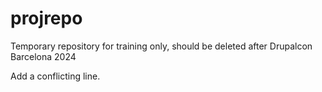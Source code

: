 # projrepo
Temporary repository for training only, should be deleted after Drupalcon Barcelona 2024

Add a conflicting line.

